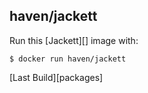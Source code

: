 ## haven/jackett

Run this [Jackett][] image with:

    $ docker run haven/jackett

[Last Build][packages]
